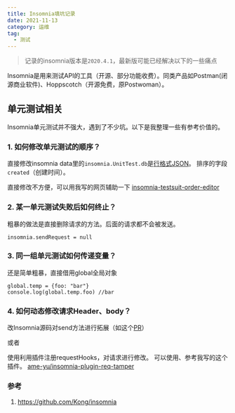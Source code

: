 ```yaml
---
title: Insomnia填坑记录
date: 2021-11-13
category: 运维
tag:
  - 测试
---
```


> 记录的insomnia版本是`2020.4.1`，最新版可能已经解决以下的一些痛点

Insomnia是用来测试API的工具（开源、部分功能收费）。同类产品如Postman(闭源商业软件)、Hoppscotch（开源免费，原Postwoman）。

## 单元测试相关
Insomnia单元测试并不强大，遇到了不少坑。以下是我整理一些有参考价值的。

### 1. 如何修改单元测试的顺序？
直接修改insomnia data里的`insomnia.UnitTest.db`是[行格式JSON](https://jsonlines.org/)。
排序的字段`created`（创建时间）。

直接修改不方便，可以用我写的网页辅助一下 [insomnia-testsuit-order-editor](/demo/insomnia-testsuit-order-editor.html)

### 2. 某一单元测试失败后如何终止？
粗暴的做法是直接删除请求的方法。后面的请求都不会被发送。
```
insomnia.sendRequest = null
```

### 3. 同一组单元测试如何传递变量？
还是简单粗暴，直接借用global全局对象
```
global.temp = {foo: "bar"}
console.log(global.temp.foo) //bar
```

### 4. 如何动态修改请求Header、body？

改Insomnia源码对send方法进行拓展（如这个[PR](https://github.com/Kong/insomnia/pull/2994)）

或者

使用利用插件注册requestHooks，对请求进行修改。
可以使用、参考我写的这个插件。
[ame-yu/insomnia-plugin-req-tamper](https://github.com/ame-yu/insomnia-plugin-req-tamper)

### 参考
1. <https://github.com/Kong/insomnia>

